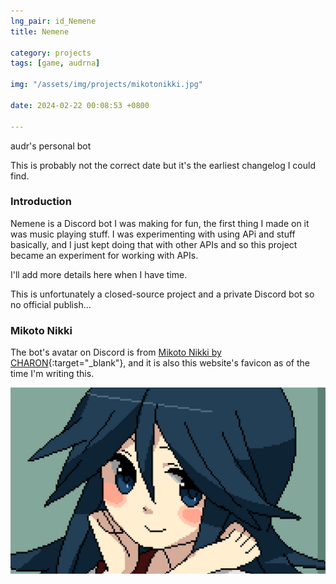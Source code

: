 ```yaml
---
lng_pair: id_Nemene
title: Nemene

category: projects
tags: [game, audrna]

img: "/assets/img/projects/mikotonikki.jpg"

date: 2024-02-22 00:08:53 +0800

---
```


<!-- outline-start -->
audr's personal bot
<!-- outline-end -->

This is probably not the correct date but it's the earliest changelog I could find.

### Introduction

Nemene is a Discord bot I was making for fun, the first thing I made on it was music playing stuff. I was experimenting with using APi and stuff basically, and I just kept doing that with other APIs and so this project became an experiment for working with APIs.

I'll add more details here when I have time.

This is unfortunately a closed-source project and a private Discord bot so no official publish...

### Mikoto Nikki

The bot's avatar on Discord is from [Mikoto Nikki by CHARON](https://enoshima210.work/2013/05/28/mn/){:target="_blank"}, and it is also this website's favicon as of the time I'm writing this.

![Mikoto](/assets/img/projects/mikotonikki.jpg)

